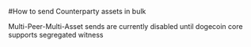 #How to send Counterparty assets in bulk

Multi-Peer-Multi-Asset sends are currently disabled until dogecoin core supports segregated witness